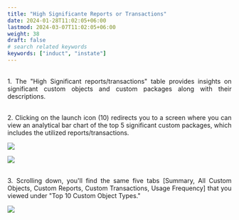 ```yaml
---
title: "High Significante Reports or Transactions"
date: 2024-01-28T11:02:05+06:00
lastmod: 2024-03-07T11:02:05+06:00
weight: 38
draft: false
# search related keywords
keywords: ["induct", "instate"]
---
```

<div style='text-align: justify;'>

</br>1. The "High Significant reports/transactions" table provides insights on significant custom objects and custom packages along with their descriptions.

</br>2. Clicking on the launch icon (10) redirects you to a screen where you can view an analytical bar chart of the top 5 significant custom packages, which includes the utilized reports/transactions. 

![](https://storage.googleapis.com/ktern-public-files/product-documentation/Digital%20Maps/74_launch_high_significant_reports_or_transactions_custom_objects_assessment_digital_maps.png)

![](https://storage.googleapis.com/ktern-public-files/product-documentation/Digital%20Maps/75_high_significant_reports_or_transactions_custom_objects_assessment_digital_maps.png)

</br>3. Scrolling down, you'll find the same five tabs [Summary, All Custom Objects, Custom Reports, Custom Transactions, Usage Frequency] that you viewed under "Top 10 Custom Object Types."
 
![](https://storage.googleapis.com/ktern-public-files/product-documentation/Digital%20Maps/76_high_significant_reports_or_transactions_custom_objects_assessment_digital_maps.png)
 
</div>